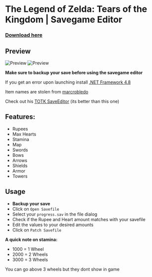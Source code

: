 # The Legend of Zelda: Tears of the Kingdom | Savegame Editor

### [Download here](https://github.com/lchmagKekse/TOTK-SaveGame-Editor/releases/latest)

## Preview

![Preview](https://cdn.discordapp.com/attachments/1104154655518376021/1107321327959941240/image.png)
![Preview](https://cdn.discordapp.com/attachments/1104154655518376021/1109884348976611359/image.png)

**Make sure to backup your save before using the savegame editor**

If you get an error upon launching install [.NET Framework 4.8](https://dotnet.microsoft.com/en-us/download/dotnet-framework/net48<>)

Item names are stolen from [marcrobledo](https://github.com/marcrobledo/savegame-editors/tree/master/zelda-botw)

Check out his [TOTK SaveEditor](https://www.marcrobledo.com/savegame-editors/zelda-totk/) (its better than this one)

## Features:

- Rupees
- Max Hearts
- Stamina
- Map
- Swords
- Bows
- Arrows
- Shields
- Armor
- Towers

## Usage

- **Backup your save**
- Click on `Open Savefile`
- Select your `progress.sav` in the file dialog
- Check if the Rupee and Heart amount matches with your savefile
- Edit the values to your desired amounts
- Click on `Patch Savefile`

**A quick note on stamina:**

- 1000 = 1 Wheel
- 2000 = 2 Wheels
- 3000 = 3 Wheels

You can go above 3 wheels but they dont show in game
